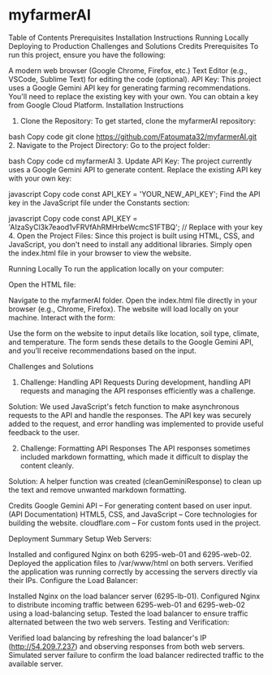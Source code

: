 # myfarmerAI

Table of Contents
Prerequisites
Installation Instructions
Running Locally
Deploying to Production
Challenges and Solutions
Credits
Prerequisites
To run this project, ensure you have the following:

A modern web browser (Google Chrome, Firefox, etc.)
Text Editor (e.g., VSCode, Sublime Text) for editing the code (optional).
API Key: This project uses a Google Gemini API key for generating farming recommendations. You'll need to replace the existing key with your own. You can obtain a key from Google Cloud Platform.
Installation Instructions
1. Clone the Repository:
To get started, clone the myfarmerAI repository:

bash
Copy code
git clone https://github.com/Fatoumata32/myfarmerAI.git
2. Navigate to the Project Directory:
Go to the project folder:

bash
Copy code
cd myfarmerAI
3. Update API Key:
The project currently uses a Google Gemini API to generate content. Replace the existing API key with your own key:

javascript
Copy code
const API_KEY = 'YOUR_NEW_API_KEY';
Find the API key in the JavaScript file under the Constants section:

javascript
Copy code
const API_KEY = 'AIzaSyCl3k7eaod1vFRVfAhRMHrbeWcmcS1FTBQ';  // Replace with your key
4. Open the Project Files:
Since this project is built using HTML, CSS, and JavaScript, you don't need to install any additional libraries. Simply open the index.html file in your browser to view the website.

Running Locally
To run the application locally on your computer:

Open the HTML file:

Navigate to the myfarmerAI folder.
Open the index.html file directly in your browser (e.g., Chrome, Firefox).
The website will load locally on your machine.
Interact with the form:

Use the form on the website to input details like location, soil type, climate, and temperature.
The form sends these details to the Google Gemini API, and you’ll receive recommendations based on the input.

Challenges and Solutions
1. Challenge: Handling API Requests
During development, handling API requests and managing the API responses efficiently was a challenge.

Solution: We used JavaScript's fetch function to make asynchronous requests to the API and handle the responses. The API key was securely added to the request, and error handling was implemented to provide useful feedback to the user.

2. Challenge: Formatting API Responses
The API responses sometimes included markdown formatting, which made it difficult to display the content cleanly.

Solution: A helper function was created (cleanGeminiResponse) to clean up the text and remove unwanted markdown formatting.

Credits
Google Gemini API – For generating content based on user input. (API Documentation)
HTML5, CSS, and JavaScript – Core technologies for building the website.
cloudflare.com – For custom fonts used in the project. 

Deployment Summary
Setup Web Servers:

Installed and configured Nginx on both 6295-web-01 and 6295-web-02.
Deployed the application files to /var/www/html on both servers.
Verified the application was running correctly by accessing the servers directly via their IPs.
Configure the Load Balancer:

Installed Nginx on the load balancer server (6295-lb-01).
Configured Nginx to distribute incoming traffic between 6295-web-01 and 6295-web-02 using a load-balancing setup.
Tested the load balancer to ensure traffic alternated between the two web servers.
Testing and Verification:

Verified load balancing by refreshing the load balancer's IP (http://54.209.7.237) and observing responses from both web servers.
Simulated server failure to confirm the load balancer redirected traffic to the available server.